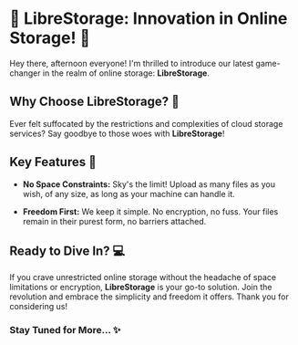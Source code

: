 # 🚀 LibreStorage: Innovation in Online Storage! 🌟

Hey there, afternoon everyone! I'm thrilled to introduce our latest game-changer in the realm of online storage: **LibreStorage**.

## Why Choose LibreStorage? 🤔

Ever felt suffocated by the restrictions and complexities of cloud storage services? Say goodbye to those woes with **LibreStorage**!

## Key Features 🌈

- **No Space Constraints:** Sky's the limit! Upload as many files as you wish, of any size, as long as your machine can handle it.
  
- **Freedom First:** We keep it simple. No encryption, no fuss. Your files remain in their purest form, no barriers attached.

## Ready to Dive In? 💻

If you crave unrestricted online storage without the headache of space limitations or encryption, **LibreStorage** is your go-to solution. Join the revolution and embrace the simplicity and freedom it offers. Thank you for considering us!

### Stay Tuned for More... ✨
